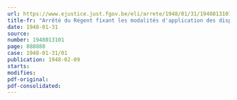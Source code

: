 ```yaml
---
url: https://www.ejustice.just.fgov.be/eli/arrete/1948/01/31/1948013101/justel
title-fr: "Arrêté du Régent fixant les modalités d'application des dispositions contenues dans la loi du 26 janvier 1948 relative à l'octroi d'une allocation exceptionnelle tenant lieu de rééquipement ménager à certains bénéficiaires d'allocations accordées aux estropiés et mutilés, aux anciennes victimes d'accidents du travail et aux victimes des maladies professionnelles"
date: 1948-01-31
source:
number: 1948013101
page: 888888
case: 1948-01-31/01
publication: 1948-02-09
starts:
modifies:
pdf-original:
pdf-consolidated:
---
```


